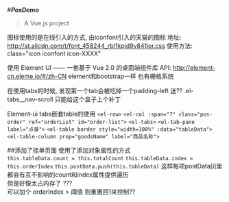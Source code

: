 #___PosDemo___

> A Vue.js project

图标使用的是在线引入的方式, 由iconfont引入的天猫的图标
地址: http://at.alicdn.com/t/font_458244_rbl1kpjd9v841jor.css
使用方法: class="icon iconfont icon-XXXX"
  
使用 Element UI —— 一套基于 Vue 2.0 的桌面端组件库
API: http://element-cn.eleme.io/#/zh-CN
element和bootstrap一样 也有栅格系统
  
在使用tabs的时候, 发现第一个tab会被吃掉一个padding-left 迷??
.el-tabs__nav-scroll 只能给这个盒子上个补丁
  
Element-ui tabs嵌套table的使用
  `<el-row>`
    `<el-col :span="7" class="pos-order" ref="orderList" id="order-list">`
      `<el-tabs>`
        `<el-tab-pane label="点餐">`
          `<el-table border style="width=100%" :data="tableData">`
            `<el-table-column prop="goodsName" label="商品名称">`
  
##添加了挂单页面
使用了添加对象属性的方式  
  `this.tableData.count = this.totalCount`
  `this.tableData.index = this.orderIndex`
  `this.postData.push(this.tableData)`
这样每项postData[i]里都会有互不影响的count和index属性提供遍历  
但是好像太占内存了 ???  
可以加个 orderIndex > 阈值 则重置回1来控制??